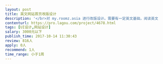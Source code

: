 ```yaml
---                
layout: post       
title: 英文网站首页改版设计           
description: '</br>对 my.roomz.asia 进行改版设计。需要有一定英文基础，阅读英文内容无压力。 主要参考网站：</br>http://www.yujiangongyu.com/</br>'     
contenturl: https://pro.lagou.com/project/4678.html      
tags: [UI设计,网站设计]            
salary: 3000元以下          
publish_time: 2017-10-14 11:30:43         
review: 816人                   
apply: 0人                   
recommend: 1人                   
time_range: 小于1周              
---                 
```


